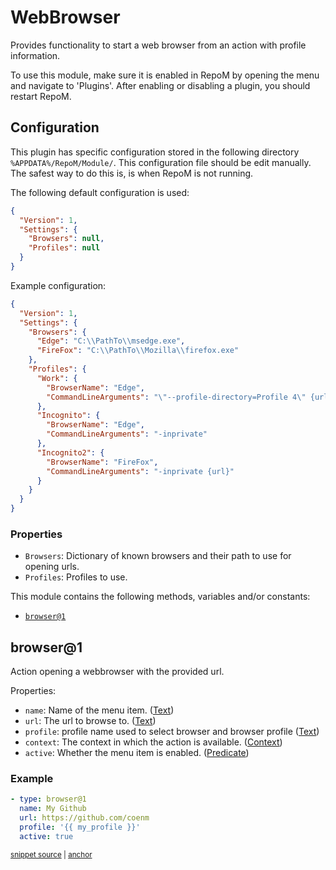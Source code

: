 # WebBrowser

Provides functionality to start a web browser from an action with profile information.

To use this module, make sure it is enabled in RepoM by opening the menu and navigate to 'Plugins'. After enabling or disabling a plugin, you should restart RepoM.

## Configuration

This plugin has specific configuration stored in the following directory `%APPDATA%/RepoM/Module/`. This configuration file should be edit manually. The safest way to do this is, is when RepoM is not running.

The following default configuration is used:

```json
{
  "Version": 1,
  "Settings": {
    "Browsers": null,
    "Profiles": null
  }
}
```

Example configuration:

```json
{
  "Version": 1,
  "Settings": {
    "Browsers": {
      "Edge": "C:\\PathTo\\msedge.exe",
      "FireFox": "C:\\PathTo\\Mozilla\\firefox.exe"
    },
    "Profiles": {
      "Work": {
        "BrowserName": "Edge",
        "CommandLineArguments": "\"--profile-directory=Profile 4\" {url}"
      },
      "Incognito": {
        "BrowserName": "Edge",
        "CommandLineArguments": "-inprivate"
      },
      "Incognito2": {
        "BrowserName": "FireFox",
        "CommandLineArguments": "-inprivate {url}"
      }
    }
  }
}
```

### Properties

- `Browsers`: Dictionary of known browsers and their path to use for opening urls.
- `Profiles`: Profiles to use.

This module contains the following methods, variables and/or constants:

- [`browser@1`](#browser1)

## browser@1

Action opening a webbrowser with the provided url.

Properties:

- `name`: Name of the menu item. ([Text](repository_action_types.md#text))
- `url`: The url to browse to. ([Text](repository_action_types.md#text))
- `profile`: profile name used to select browser and browser profile ([Text](repository_action_types.md#text))
- `context`: The context in which the action is available. ([Context](repository_action_types.md#context))
- `active`: Whether the menu item is enabled. ([Predicate](repository_action_types.md#predicate))

### Example

<!-- snippet: webbrowser-browser@1-scenario01 -->
<a id='snippet-webbrowser-browser@1-scenario01'></a>
```yaml
- type: browser@1
  name: My Github
  url: https://github.com/coenm
  profile: '{{ my_profile }}'
  active: true
```
<sup><a href='/tests/RepoM.Plugin.WebBrowser.Tests/ActionMenu/IntegrationTests/WebBrowserBrowserV1Tests.BrowserScenario01.testfile.yaml#L8-L16' title='Snippet source file'>snippet source</a> | <a href='#snippet-webbrowser-browser@1-scenario01' title='Start of snippet'>anchor</a></sup>
<!-- endSnippet -->


